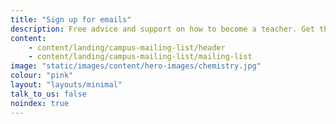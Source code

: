 ```yaml
---
title: "Sign up for emails"
description: Free advice and support on how to become a teacher. Get the latest information sent straight to your inbox.
content:
    - content/landing/campus-mailing-list/header
    - content/landing/campus-mailing-list/mailing-list
image: "static/images/content/hero-images/chemistry.jpg"
colour: "pink"
layout: "layouts/minimal"
talk_to_us: false
noindex: true
---
```

